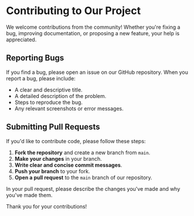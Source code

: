 # Contributing to Our Project

We welcome contributions from the community! Whether you're fixing a bug, improving documentation, or proposing a new feature, your help is appreciated.

## Reporting Bugs

If you find a bug, please open an issue on our GitHub repository. When you report a bug, please include:

*   A clear and descriptive title.
*   A detailed description of the problem.
*   Steps to reproduce the bug.
*   Any relevant screenshots or error messages.

## Submitting Pull Requests

If you'd like to contribute code, please follow these steps:

1.  **Fork the repository** and create a new branch from `main`.
2.  **Make your changes** in your branch.
3.  **Write clear and concise commit messages**.
4.  **Push your branch** to your fork.
5.  **Open a pull request** to the `main` branch of our repository.

In your pull request, please describe the changes you've made and why you've made them.

Thank you for your contributions!